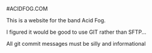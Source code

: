 #ACIDFOG.COM

This is a website for the band Acid Fog.

I figured it would be good to use GIT rather than SFTP...

All git commit messages must be silly and informational
